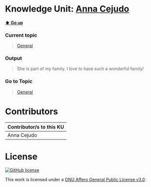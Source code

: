 # Knowledge Unit: [Anna Cejudo](../../knowledge_units/general/anna-cejudo.md)

#### [:arrow_up: Go up](../../topics/general.md)
### Current topic
> [General](../../topics/general.md)
### Output
> She is part of my family. I love to have such a wonderful family!
### Go to Topic
> [General](../../topics/general.md)


# Contributors

| Contributor/s to this KU |
| - | 
| Anna Cejudo |

# License
[![GitHub license](https://img.shields.io/github/license/inbrainz/cerebro)](https://github.com/inbrainz/cerebro/blob/master/LICENSE)

This work is licensed under a [GNU Affero General Public License v3.0](https://www.gnu.org/licenses/agpl-3.0.txt).